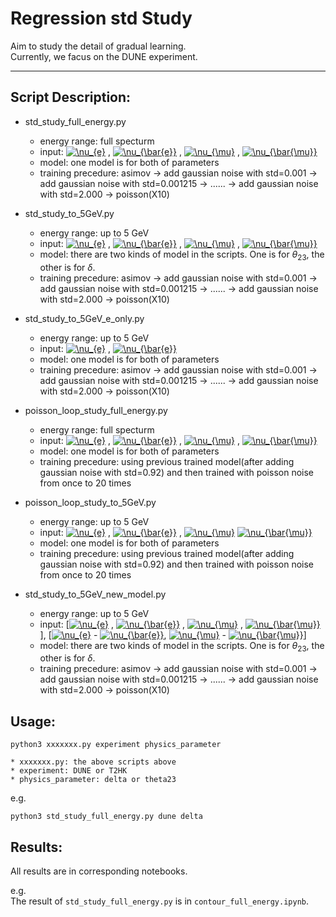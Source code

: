 # Regression std Study
Aim to study the detail of gradual learning.   
Currently, we facus on the DUNE experiment.

---
## Script Description:

* std_study_full_energy.py
    * energy range: full specturm 
    * input: <a href="https://www.codecogs.com/eqnedit.php?latex=\nu_{e}" target="_blank"><img src="https://latex.codecogs.com/svg.latex?\nu_{e}" title="\nu_{e}" /></a> , <a href="https://www.codecogs.com/eqnedit.php?latex=\nu_{\bar{e}}" target="_blank"><img src="https://latex.codecogs.com/svg.latex?\nu_{\bar{e}}" title="\nu_{\bar{e}}" /></a> , <a href="https://www.codecogs.com/eqnedit.php?latex=\nu_{\mu}" target="_blank"><img src="https://latex.codecogs.com/svg.latex?\nu_{\mu}" title="\nu_{\mu}" /></a> , <a href="https://www.codecogs.com/eqnedit.php?latex=\nu_{\bar{\mu}}" target="_blank"><img src="https://latex.codecogs.com/svg.latex?\nu_{\bar{\mu}}" title="\nu_{\bar{\mu}}" /></a> 
    * model: one model is for both of parameters
    * training precedure: asimov -> add gaussian noise with std=0.001 -> add gaussian noise with std=0.001215 -> ...... -> add gaussian noise with std=2.000 -> poisson(X10)

* std_study_to_5GeV.py
    * energy range: up to 5 GeV 
    * input: <a href="https://www.codecogs.com/eqnedit.php?latex=\nu_{e}" target="_blank"><img src="https://latex.codecogs.com/svg.latex?\nu_{e}" title="\nu_{e}" /></a> , <a href="https://www.codecogs.com/eqnedit.php?latex=\nu_{\bar{e}}" target="_blank"><img src="https://latex.codecogs.com/svg.latex?\nu_{\bar{e}}" title="\nu_{\bar{e}}" /></a> , <a href="https://www.codecogs.com/eqnedit.php?latex=\nu_{\mu}" target="_blank"><img src="https://latex.codecogs.com/svg.latex?\nu_{\mu}" title="\nu_{\mu}" /></a> , <a href="https://www.codecogs.com/eqnedit.php?latex=\nu_{\bar{\mu}}" target="_blank"><img src="https://latex.codecogs.com/svg.latex?\nu_{\bar{\mu}}" title="\nu_{\bar{\mu}}" /></a> 
    * model: there are two kinds of model in the scripts. One is for $\theta_{23}$, the other is for $\delta$.
    * training precedure: asimov -> add gaussian noise with std=0.001 -> add gaussian noise with std=0.001215 -> ...... -> add gaussian noise with std=2.000 -> poisson(X10)
    
    
* std_study_to_5GeV_e_only.py
    * energy range: up to 5 GeV 
    * input: <a href="https://www.codecogs.com/eqnedit.php?latex=\nu_{e}" target="_blank"><img src="https://latex.codecogs.com/svg.latex?\nu_{e}" title="\nu_{e}" /></a> , <a href="https://www.codecogs.com/eqnedit.php?latex=\nu_{\bar{e}}" target="_blank"><img src="https://latex.codecogs.com/svg.latex?\nu_{\bar{e}}" title="\nu_{\bar{e}}" /></a> 
    * model: one model is for both of parameters
    * training precedure: asimov -> add gaussian noise with std=0.001 -> add gaussian noise with std=0.001215 -> ...... -> add gaussian noise with std=2.000 -> poisson(X10)
    
* poisson_loop_study_full_energy.py
    * energy range: full specturm 
    * input: <a href="https://www.codecogs.com/eqnedit.php?latex=\nu_{e}" target="_blank"><img src="https://latex.codecogs.com/svg.latex?\nu_{e}" title="\nu_{e}" /></a> , <a href="https://www.codecogs.com/eqnedit.php?latex=\nu_{\bar{e}}" target="_blank"><img src="https://latex.codecogs.com/svg.latex?\nu_{\bar{e}}" title="\nu_{\bar{e}}" /></a> , <a href="https://www.codecogs.com/eqnedit.php?latex=\nu_{\mu}" target="_blank"><img src="https://latex.codecogs.com/svg.latex?\nu_{\mu}" title="\nu_{\mu}" /></a> , <a href="https://www.codecogs.com/eqnedit.php?latex=\nu_{\bar{\mu}}" target="_blank"><img src="https://latex.codecogs.com/svg.latex?\nu_{\bar{\mu}}" title="\nu_{\bar{\mu}}" /></a> 
    * model: one model is for both of parameters
    * training precedure: using previous trained model(after adding gaussian noise with std=0.92) and then trained with poisson noise from once to 20 times
    
* poisson_loop_study_to_5GeV.py
    * energy range: up to 5 GeV  
    * input: <a href="https://www.codecogs.com/eqnedit.php?latex=\nu_{e}" target="_blank"><img src="https://latex.codecogs.com/svg.latex?\nu_{e}" title="\nu_{e}" /></a> , <a href="https://www.codecogs.com/eqnedit.php?latex=\nu_{\bar{e}}" target="_blank"><img src="https://latex.codecogs.com/svg.latex?\nu_{\bar{e}}" title="\nu_{\bar{e}}" /></a> , <a href="https://www.codecogs.com/eqnedit.php?latex=\nu_{\mu}" target="_blank"><img src="https://latex.codecogs.com/svg.latex?\nu_{\mu}" title="\nu_{\mu}" /></a>   <a href="https://www.codecogs.com/eqnedit.php?latex=\nu_{\bar{\mu}}" target="_blank"><img src="https://latex.codecogs.com/svg.latex?\nu_{\bar{\mu}}" title="\nu_{\bar{\mu}}" /></a> 
    * model: one model is for both of parameters
    * training precedure: using previous trained model(after adding gaussian noise with std=0.92) and then trained with poisson noise from once to 20 times
    
    
* std_study_to_5GeV_new_model.py
    * energy range: up to 5 GeV 
    * input: [<a href="https://www.codecogs.com/eqnedit.php?latex=\nu_{e}" target="_blank"><img src="https://latex.codecogs.com/svg.latex?\nu_{e}" title="\nu_{e}" /></a> , <a href="https://www.codecogs.com/eqnedit.php?latex=\nu_{\bar{e}}" target="_blank"><img src="https://latex.codecogs.com/svg.latex?\nu_{\bar{e}}" title="\nu_{\bar{e}}" /></a> , <a href="https://www.codecogs.com/eqnedit.php?latex=\nu_{\mu}" target="_blank"><img src="https://latex.codecogs.com/svg.latex?\nu_{\mu}" title="\nu_{\mu}" /></a> , <a href="https://www.codecogs.com/eqnedit.php?latex=\nu_{\bar{\mu}}" target="_blank"><img src="https://latex.codecogs.com/svg.latex?\nu_{\bar{\mu}}" title="\nu_{\bar{\mu}}" /></a>], [<a href="https://www.codecogs.com/eqnedit.php?latex=\nu_{e}" target="_blank"><img src="https://latex.codecogs.com/svg.latex?\nu_{e}" title="\nu_{e}" /></a> - <a href="https://www.codecogs.com/eqnedit.php?latex=\nu_{\bar{e}}" target="_blank"><img src="https://latex.codecogs.com/svg.latex?\nu_{\bar{e}}" title="\nu_{\bar{e}}" /></a>, <a href="https://www.codecogs.com/eqnedit.php?latex=\nu_{\mu}" target="_blank"><img src="https://latex.codecogs.com/svg.latex?\nu_{\mu}" title="\nu_{\mu}" /></a> - <a href="https://www.codecogs.com/eqnedit.php?latex=\nu_{\bar{\mu}}" target="_blank"><img src="https://latex.codecogs.com/svg.latex?\nu_{\bar{\mu}}" title="\nu_{\bar{\mu}}" /></a>]
    * model: there are two kinds of model in the scripts. One is for $\theta_{23}$, the other is for $\delta$.
    * training precedure: asimov -> add gaussian noise with std=0.001 -> add gaussian noise with std=0.001215 -> ...... -> add gaussian noise with std=2.000 -> poisson(X10)
    
    
## Usage:
```
python3 xxxxxxx.py experiment physics_parameter
```
    * xxxxxxx.py: the above scripts above
    * experiment: DUNE or T2HK
    * physics_parameter: delta or theta23
    
e.g.
```
python3 std_study_full_energy.py dune delta
```

## Results:
All results are in corresponding notebooks.

e.g.   
The result of `std_study_full_energy.py` is in `contour_full_energy.ipynb`.



